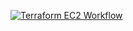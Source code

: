 [![Terraform EC2 Workflow](https://github.com/VarmaRahul/terraform-aws-deploy/actions/workflows/terraform.yml/badge.svg)](https://github.com/VarmaRahul/terraform-aws-deploy/actions/workflows/terraform.yml)
